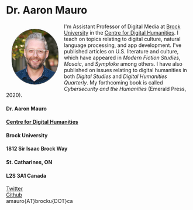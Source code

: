 # Dr. Aaron Mauro
<img src="portrait.jpg" style="border: 1px solid;border-radius: 180px;float:left;width:25%;margin:3%">

<div style="margin-top:3%;margin-bottom:3%;display:block;">
  I'm Assistant Professor of Digital Media at <a href="https://brocku.ca/">Brock University</a> in the <a href="https://brocku.ca/humanities/digital-humanities/">Centre for Digital Humanities</a>. I teach on topics relating to digital culture, natural language processing, and app development. I've published articles on U.S. literature and culture, which have appeared in <i>Modern Fiction Studies</i>, <i>Mosaic</i>, and <i>Symploke</i> among others. I have also published on issues relating to digital humanities in both <i>Digital Studies</i> and <i>Digital Humanities Quarterly</i>. My forthcoming book is called <i>Cybersecurity and the Humanities</i> (Emerald Press, 2020).
</div>

#### Dr. Aaron Mauro
#### [Centre for Digital Humanities](https://brocku.ca/humanities/digital-humanities/)
#### Brock University
#### 1812 Sir Isaac Brock Way
#### St. Catharines, ON
#### L2S 3A1 Canada

[Twitter](https://www.twitter.com/onthename)
<br>
[Github](https://www.github.com/aaronmauro)
<br>
amauro{AT}brocku{DOT}ca
